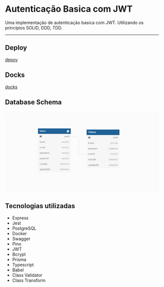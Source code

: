 # Autenticação Basica com JWT

Uma implementação de autenticação basica com JWT. Utilizando os princípios  SOLID,
DDD, TDD.

---

## Deploy
[depoy](https://auth-express-tdd-solid.herokuapp.com/)

## Docks
[docks](https://auth-express-tdd-solid.herokuapp.com/)
## Database Schema

![database-schema](./assets/database-diagram.png)

## Tecnologias utilizadas

- Express
- Jest
- PostgreSQL
- Docker
- Swagger
- Pino
- JWT
- Bcrypt
- Prisma
- Typescript
- Babel
- Class Validator
- Class Transform
